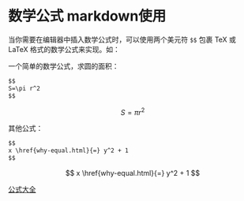 # 数学公式 markdown使用

当你需要在编辑器中插入数学公式时，可以使用两个美元符 `$$` 包裹 TeX 或 LaTeX 格式的数学公式来实现。如：

一个简单的数学公式，求圆的面积：

```markdown
$$
S=\pi r^2
$$
```

$$
S=\pi r^2
$$

其他公式：

```markdown
$$
x \href{why-equal.html}{=} y^2 + 1
$$
```

$$
x \href{why-equal.html}{=} y^2 + 1
$$

[公式大全](https://lpcnow.coding.me/courses/markdown/markdown-%E6%8F%92%E5%85%A5%E6%95%B0%E5%AD%A6%E5%85%AC%E5%BC%8F/)
